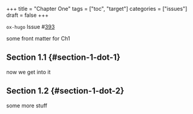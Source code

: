 +++
title = "Chapter One"
tags = ["toc", "target"]
categories = ["issues"]
draft = false
+++

`ox-hugo` Issue #[393](https://github.com/kaushalmodi/ox-hugo/issues/393)

some front matter for Ch1


## Section 1.1 {#section-1-dot-1}

now we get into it


## Section 1.2 {#section-1-dot-2}

some more stuff
